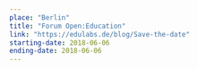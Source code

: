 ```yaml
---
place: "Berlin"
title: "Forum Open:Education"
link: "https://edulabs.de/blog/Save-the-date"
starting-date: 2018-06-06
ending-date: 2018-06-06
---
```

